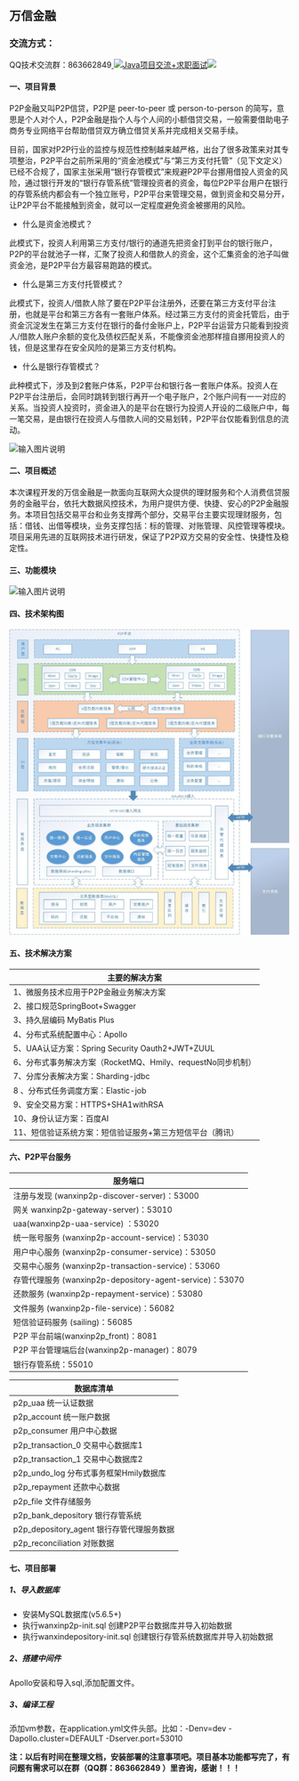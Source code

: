 ## 万信金融

### 交流方式：
QQ技术交流群：863662849<a target="_blank" href="https://qm.qq.com/cgi-bin/qm/qr?k=9yLlyD1dRBL97xmBKw43zRt0-6xg8ohb&jump_from=webapi">
<img border="0" src="//pub.idqqimg.com/wpa/images/group.png" alt="Java项目交流+求职面试" title="Java项目交流+求职面试"></a><a target="_blank" href="http://mail.qq.com/cgi-bin/qm_share?t=qm_mailme&email=f0hLSE9OTkdHTT8ODlEcEBI" style="text-decoration:none;"><img src="http://rescdn.qqmail.com/zh_CN/htmledition/images/function/qm_open/ico_mailme_02.png"/></a>

#### 一、项目背景
P2P金融又叫P2P信贷，P2P是 peer-to-peer 或 person-to-person 的简写，意思是个人对个人，P2P金融是指个人与个人间的小额借贷交易，一般需要借助电子商务专业网络平台帮助借贷双方确立借贷关系并完成相关交易手续。

目前，国家对P2P行业的监控与规范性控制越来越严格，出台了很多政策来对其专项整治，P2P平台之前所采用的“资金池模式”与“第三方支付托管”（见下文定义）已经不合规了，国家主张采用“银行存管模式”来规避P2P平台挪用借投人资金的风险，通过银行开发的“银行存管系统”管理投资者的资金，每位P2P平台用户在银行的存管系统内都会有一个独立账号，P2P平台来管理交易，做到资金和交易分开，让P2P平台不能接触到资金，就可以一定程度避免资金被挪用的风险。

- 什么是资金池模式？

此模式下，投资人利用第三方支付/银行的通道先把资金打到平台的银行账户，P2P的平台就池子一样，汇聚了投资人和借款人的资金，这个汇集资金的池子叫做资金池，是P2P平台方最容易跑路的模式。

- 什么是第三方支付托管模式？

此模式下，投资人/借款人除了要在P2P平台注册外，还要在第三方支付平台注册，也就是平台和第三方各有一套账户体系。经过第三方支付的资金托管后，由于资金沉淀发生在第三方支付在银行的备付金账户上，P2P平台运营方只能看到投资人/借款人账户余额的变化及债权匹配关系，不能像资金池那样擅自挪用投资人的钱，但是这里存在安全风险的是第三方支付机构。

- 什么是银行存管模式？

此种模式下，涉及到2套账户体系，P2P平台和银行各一套账户体系。投资人在P2P平台注册后，会同时跳转到银行再开一个电子账户，2个账户间有一一对应的关系。当投资人投资时，资金进入的是平台在银行为投资人开设的二级账户中，每一笔交易，是由银行在投资人与借款人间的交易划转，P2P平台仅能看到信息的流动。

![输入图片说明](https://images.gitee.com/uploads/images/2020/0815/130435_9db706b6_800553.png "屏幕截图.png")

#### 二、项目概述 
本次课程开发的万信金融是一款面向互联网大众提供的理财服务和个人消费信贷服务的金融平台，依托大数据风控技术，为用户提供方便、快捷、安心的P2P金融服务。本项目包括交易平台和业务支撑两个部分，交易平台主要实现理财服务，包括：借钱、出借等模块，业务支撑包括：标的管理、对账管理、风控管理等模块。项目采用先进的互联网技术进行研发，保证了P2P双方交易的安全性、快捷性及稳定性。

#### 三、功能模块
![输入图片说明](https://images.gitee.com/uploads/images/2020/0815/130453_5d60c2c7_800553.png "屏幕截图.png")

#### 四、技术架构图
![](Doc/技术架构图.png)

#### 五、技术解决方案
|  主要的解决方案    |
| ---- |
|  1、微服务技术应用于P2P金融业务解决方案   |
| 2、接口规范SpringBoot+Swagger|
| 3、持久层编码 MyBatis Plus|
| 4、分布式系统配置中心：Apollo|
| 5、UAA认证方案：Spring Security Oauth2+JWT+ZUUL|
| 6、分布式事务解决方案（RocketMQ、Hmily、requestNo同步机制）|
| 7、分库分表解决方案：Sharding-jdbc|
| 8 、分布式任务调度方案：Elastic-job|
| 9、安全交易方案：HTTPS+SHA1withRSA|
| 10、身份认证方案：百度AI|
| 11、短信验证系统方案：短信验证服务+第三方短信平台（腾讯）|

#### 六、P2P平台服务
| 服务端口                                                 |
| -------------------------------------------------------- |
| 注册与发现 (wanxinp2p-discover-server)：53000            |
| 网关 wanxinp2p-gateway-server)：53010                    |
| uaa(wanxinp2p-uaa-service) ：53020                       |
| 统一账号服务 (wanxinp2p-account-service)：53030          |
| 用户中心服务 (wanxinp2p-consumer-service)：53050         |
| 交易中心服务 (wanxinp2p-transaction-service)：53060      |
| 存管代理服务 (wanxinp2p-depository-agent-service)：53070 |
| 还款服务 (wanxinp2p-repayment-service)：53080            |
| 文件服务 (wanxinp2p-file-service)：56082                 |
| 短信验证码服务 (sailing)：56085                          |
| P2P 平台前端(wanxinp2p_front)：8081                      |
| P2P 平台管理端后台(wanxinp2p-manager)：8079                                 |
| 银行存管系统：55010                                      |

| 数据库清单                                |
| ----------------------------------------- |
| p2p_uaa 统一认证数据                      |
| p2p_account 统一账户数据                  |
| p2p_consumer 用户中心数据                 |
| p2p_transaction_0 交易中心数据库1         |
| p2p_transaction_1 交易中心数据库2         |
| p2p_undo_log 分布式事务框架Hmily数据库    |
| p2p_repayment 还款中心数据                |
| p2p_file 文件存储服务                     |
| p2p_bank_depository 银行存管系统          |
| p2p_depository_agent 银行存管代理服务数据 |
| p2p_reconciliation 对账数据               |

#### 七、项目部署
##### 1、导入数据库
- 安装MySQL数据库(v5.6.5+)
- 执行wanxinp2p-init.sql 创建P2P平台数据库并导入初始数据
- 执行wanxindepository-init.sql 创建银行存管系统数据库并导入初始数据

##### 2、搭建中间件
Apollo安装和导入sql,添加配置文件。

##### 3、编译工程
添加vm参数，在application.yml文件头部。比如：-Denv=dev -Dapollo.cluster=DEFAULT -Dserver.port=53010


**注：以后有时间在整理文档，安装部署的注意事项吧。项目基本功能都写完了，有问题有需求可以在群（QQ群：863662849 ）里咨询，感谢！！！**